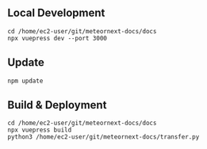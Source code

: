 ## Local Development

```console
cd /home/ec2-user/git/meteornext-docs/docs
npx vuepress dev --port 3000
```

## Update

```console
npm update
```

## Build & Deployment

```
cd /home/ec2-user/git/meteornext-docs/docs
npx vuepress build
python3 /home/ec2-user/git/meteornext-docs/transfer.py
```
